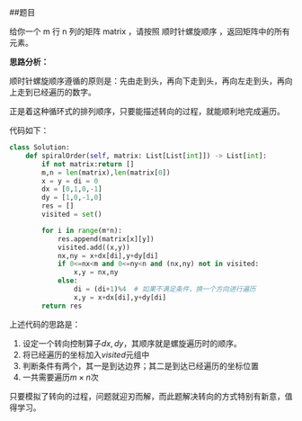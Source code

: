 ##题目

给你一个 m 行 n 列的矩阵 matrix ，请按照 顺时针螺旋顺序 ，返回矩阵中的所有元素。

**思路分析：**

顺时针螺旋顺序遵循的原则是：先由走到头，再向下走到头，再向左走到头，再向上走到已经遍历的数字。

正是着这种循环式的排列顺序，只要能描述转向的过程，就能顺利地完成遍历。

代码如下：

~~~python
class Solution:
    def spiralOrder(self, matrix: List[List[int]]) -> List[int]:
        if not matrix:return []
        m,n = len(matrix),len(matrix[0])
        x = y = di = 0
        dx = [0,1,0,-1]
        dy = [1,0,-1,0]
        res = []
        visited = set()

        for i in range(m*n):
            res.append(matrix[x][y])
            visited.add((x,y))
            nx,ny = x+dx[di],y+dy[di]
            if 0<=nx<m and 0<=ny<n and (nx,ny) not in visited:
                x,y = nx,ny   
            else:
                di = (di+1)%4  # 如果不满足条件，换一个方向进行遍历
                x,y = x+dx[di],y+dy[di]
        return res
~~~

上述代码的思路是：
1. 设定一个转向控制算子$dx,dy$，其顺序就是螺旋遍历时的顺序。
2. 将已经遍历的坐标加入$visited$元组中
3. 判断条件有两个，其一是到达边界；其二是到达已经遍历的坐标位置
4. 一共需要遍历$m \times n$次
   
只要模拟了转向的过程，问题就迎刃而解，而此题解决转向的方式特别有新意，值得学习。